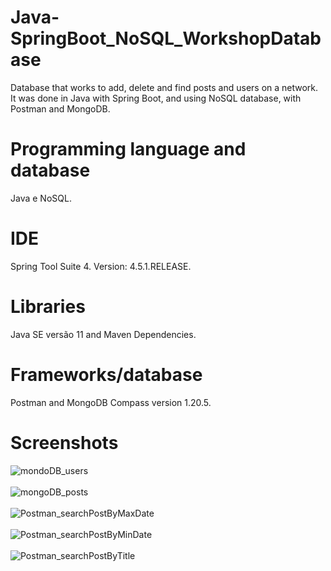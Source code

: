 # Java-SpringBoot_NoSQL_WorkshopDatabase
Database that works to add, delete and find posts and users on a network. It was done in Java with Spring Boot, and using NoSQL database, with Postman and MongoDB.

# Programming language and database
Java e NoSQL.

# IDE
Spring Tool Suite 4. Version: 4.5.1.RELEASE.

# Libraries
Java SE versão 11 and Maven Dependencies.

# Frameworks/database
Postman and MongoDB Compass version 1.20.5.

# Screenshots
![mondoDB_users](https://user-images.githubusercontent.com/53942734/143718626-4dd88080-aae5-4c56-bd1b-81a05d6be50e.png)<br></br>
![mongoDB_posts](https://user-images.githubusercontent.com/53942734/143718627-6b1d474f-c6e9-4a4c-9145-c0a03ca9c641.png)<br></br>
![Postman_searchPostByMaxDate](https://user-images.githubusercontent.com/53942734/143718628-71ec9199-f29a-4fab-b0f3-873e962c7acf.png)<br></br>
![Postman_searchPostByMinDate](https://user-images.githubusercontent.com/53942734/143718631-0187731e-a6ee-4342-9267-a46274723153.png)<br></br>
![Postman_searchPostByTitle](https://user-images.githubusercontent.com/53942734/143718632-9fc7f009-91d2-4b29-bfea-8439ccad8086.png)<br></br>

